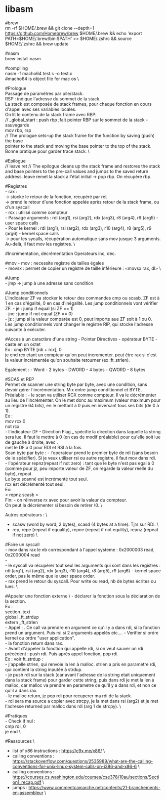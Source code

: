 # libasm
#brew \
rm -rf $HOME/.brew && git clone --depth=1 https://github.com/Homebrew/brew $HOME/.brew && echo 'export PATH=$HOME/.brew/bin:$PATH' >> $HOME/.zshrc && source $HOME/.zshrc && brew update 

#nasm \
brew install nasm 

#compiling \
nasm -f macho64 test.s -o test.o \
#macho64 is object file for mac os \

#Prologue \
Passage de paramètres par pile/stack. \
RSP : indique l'adresse du sommet de la stack. \
La stack est composée de stack frames, pour chaque fonction en cours d'appel avec ses variables locales. \
On lit le contenu de la stack frame avec RBP. \
//
_global_start :
	push rbp		;fait pointer RBP sur le sommet de la stack - sauvegarde \
	mov rbp, rsp \
//
The prologue sets-up the stack frame for the function by saving (push) the base \
pointer to the stack and moving the base pointer to the top of the stack. \
Bonne pratique pour garder trace stack. \

#Epilogue \
//
	leave
	ret
//
The epilogue cleans up the stack frame and restores the stack and base
pointers to the pre-call values and jumps to the saved return address.
leave remet la stack à l'état initial -> pop rbp. On récupère rbp.

#Registres \
	- rax : \
		-> stocke le retour de la fonction, recupéré par ret \
		-> prend le retour d'une fonction appelée après retour de la stack frame, ou d'un syscall \
	- rcx : utilisé comme compteur \
	- Passage arguments : rdi (arg1), rsi (arg2), rdx (arg3), r8 (arg4), r9 (arg5) - user space calls \
	- Pour le kernel : rdi (arg1), rsi (arg2), rdx (arg3), r10 (arg4), r8 (arg5), r9 (arg6) - kernel space calls \
		-> pour les sycalls, récupération automatique sans mov jusque 3 arguments. Au-delà, il faut mov les registres. \

#Incrémentation, décrémentation
Operateurs inc, dec.

#mov
	- mov : necessite registre de tailles égales \
	- movsx : permet de copier un registre de taille inférieure : <movsx rax, dl> \

#Jump \
	- jmp -> jump à une adresse sans condition

#Jump conditionnels \
L'indicateur ZF va stocker le retour des commandes cmp ou scasb. ZF est à 1 en cas d'égalité, 0 en cas d'inégalité. 
Les jump conditionnels vont vérifier ZF.
	- je : jump if equal (si ZF == 1) \
	- jne : jump if not equal (ZF == 0) \
	- jz : jump si la valeur comparée est 0, peut importe aue ZF soit à 1 ou 0. \
Les jump conditionnels vont changer le registre RIP, qui stocke l'adresse suivante à exécuter.

#Acces à un caractère d'une string - Pointer Directives
	- opérateur BYTE - caste en un octet \
Ex :
	cmp BYTE [rdi + rcx], 0  
	je end
rcx etant un compteur qu'on peut incrementer. peut être rax si c'est la valeur incrémentée qu'on souhaite retourner (ex :ft_strlen).

Egalement :
	- Word - 2 bytes
	- DWORD - 4 bytes
	- QWORD - 8 bytes

#SCAS et REP \
Permet de scanner une string byte par byte, avec une condition, sans devoir gérer l'incrémentation.
Mix entre jump conditionnel et BYTE.
Préalable :
	-	le scan va utiliser RCX comme compteur. Il va le décrémenter au lieu de l'incrémenter. On le met donc au maximum (valeur maximum pour un registre 64 bits), en le mettant à 0 puis en inversant tous ses bits (de 0 à 1). \
	Ex : \
		mov rcx 0 \
		not rcx \
	-	l'indicateur DF - Direction Flag _ spécifie la direction dans laquelle la string sera lue. Il faut le mettre à 0 (en cas de modif préalable) pour qu'elle soit lue de gauche à droite, avec <cld>. \
	<cld> met le DF à 0 pour RDI et RSI à la fois. \
Scan byte par byte :
	- l'operateur <scasb> prend le premier byte de rdi (sans besoin de le spécifier). Si je veux utiliser rsi ou autre registre, il faut mov dans rdi. \
	- l'opérateur repnz(repeat if not zero) : tant que le byte n'est pas egal à 0 (comme pour jz, peu importe valeur de ZF, on regarde la valeur réelle du byte), repeat. \
	Le byte scanné est incrémenté tout seul. \
	rcx est décrémenté tout seul. \
	Ex: \
		< repnz scasb > \
Fin:
	- on réinverse rx avec <not> pour avoir la valeur du compteur. \
	On peut la décrémenter si besoin de retirer \0. \

Autres opérateurs : \
- scasw (word by word, 2 bytes), scasd (4 bytes at a time). Tjrs sur RDI. \
- rep, repe (repeat if equality), repne (repeat if not equlity), repnz (repeat if not zero) \

#Faire un syscall \
	- mov dans rax le nb correspondant à l'appel systeme : 0x2000003 read, 0x2000004 read \
	- <syscall> \
	- le syscall va récupérer tout seul les arguments qui sont dans les registres : rdi (arg1), rsi (arg2), rdx (arg3), r10 (arg4), r8 (arg5), r9 (arg6) - kernel space order, pas le même que le user space order. \
	- rax prend le retour du syscall. Pour write ou read, nb de bytes écrites ou lues. \

#Appeler une fonction externe \ 
	- déclarer la fonction sous la déclaration de la section. \
	Ex : \
		section .text \
			global _ft_strdup \
			extern _ft_strlen \
	- Appel : <call _ft_strlen>. Ce call va prendre en argument ce qu'il y a dans rdi, si la fonction prend un argument. Puis rsi si 2 arguments appelés etc.... - Verifier si ordre kernel ou ordre "user application". \
	- la fonction return dans rax. \
	- Avant d'appeler la fonction qui appelle rdi, si on veut sauver un rdi précédent : push rdi. Puis après appel fonction, pop rdi. \
	Ex : voir ft_strdup :  \
		- j'appelle strlen, qui renvoie la len à malloc. strlen a pris en parametre rdi, qui contient la string inputée à strdup. \
		- je push rdi sur la stack (car avant l'adresse de la string etait uniquement dans la stack frame) pour garder cette string, puis dans rdi je met la len à malloc, car malloc va prendre en parametre ce qu'il y a dans rdi, et non ce qu'il a dans rax. \
		- le malloc return, je pop rdi pour recuperer ma rdi de la stack. \
		- rdi sera ma source a copier avec strcpy, je la met dans rsi (arg2) et je met l'adresse returned par malloc dans rdi (arg 1 de strcpy). \

#Pratiques \
	- Check if nul : \
		cmp	rdi, 0 \
		je end \

#Ressources \
- list of x86 instructions : https://c9x.me/x86/ \
- calling conventions : https://stackoverflow.com/questions/2535989/what-are-the-calling-conventions-for-unix-linux-system-calls-on-i386-and-x86-6 \
- calling conventions : https://courses.cs.washington.edu/courses/cse378/10au/sections/Section1_recap.pdf \
- jumps : https://www.commentcamarche.net/contents/21-branchements-en-assembleur \

